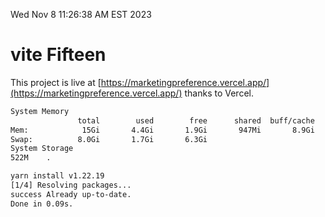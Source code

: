 Wed Nov  8 11:26:38 AM EST 2023

# vite Fifteen


This project is live at [https://marketingpreference.vercel.app/](https://marketingpreference.vercel.app/) thanks to Vercel.

```bash
System Memory
               total        used        free      shared  buff/cache   available
Mem:            15Gi       4.4Gi       1.9Gi       947Mi       8.9Gi       9.6Gi
Swap:          8.0Gi       1.7Gi       6.3Gi
System Storage
522M	.
```
```bash
yarn install v1.22.19
[1/4] Resolving packages...
success Already up-to-date.
Done in 0.09s.
```
